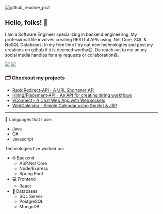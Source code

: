 ![github_readme_pic1](https://user-images.githubusercontent.com/16000485/184645002-d4d2bf06-e3c2-4e93-9961-741fa834bf77.jpg)
## Hello, folks! 👋
I am a Software Engineer specializing in backend engineering. My professional life involves creating RESTful APIs using .Net Core, SQL & NoSQL Databases. In my free time I try out new technologies and post my creations on github if it is deemed worthy😉. Do reach out to me on my social media handles for any requests or collaboration😄.

[<img src="https://img.shields.io/badge/LinkedIn-blue?style=flat&logo=linkedin&link=https%3A%2F%2Fwww.linkedin.com%2Fin%2Fharpreetsinghchaggar%2F">](https://www.linkedin.com/in/harpreetsinghchaggar/)
[<img src="https://img.shields.io/badge/Telegram-2CA5E0?logo=telegram&link=t.me%2Fharsicha">](https://t.me/harsicha)

### 🗂 Checkout my projects  
- [RapidRedirect-API - A URL Shortener API](https://github.com/harsicha/RapidRedirect-API)
- [Hiring/Placement-API - An API for creating hiring workflows](https://github.com/harsicha/Placement-API)
- [VConnect - A Chat Web App with WebSockets](https://github.com/harsicha/VConnect)
- [WebCalendar - Simple Calendar using Servlet & JSP](https://github.com/harsicha/Web-Calendar)

***
    
🤟 Languages that I use:
- Java
- C#
- Javascript

Technologies I've worked on:
- 🌐 Backend
  - ASP.Net Core
  - Node/Express
  - Spring Boot
- 💻 Frontend  
  - React
- 💾 Databases
  - SQL Server
  - PostgreSQL
  - MongoDB

<!--
**harsicha/harsicha** is a ✨ _special_ ✨ repository because its `README.md` (this file) appears on your GitHub profile.

Here are some ideas to get you started:

- 🔭 I’m currently working on ...
- 🌱 I’m currently learning ...
- 👯 I’m looking to collaborate on ...
- 🤔 I’m looking for help with ...
- 💬 Ask me about ...
- 📫 How to reach me: ...
- 😄 Pronouns: ...
- ⚡ Fun fact: ...
-->
